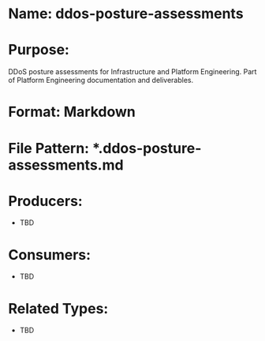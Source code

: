 # Name: ddos-posture-assessments

# Purpose:
DDoS posture assessments for Infrastructure and Platform Engineering. Part of Platform Engineering documentation and deliverables.

# Format: Markdown

# File Pattern: *.ddos-posture-assessments.md

# Producers:
- TBD

# Consumers:
- TBD

# Related Types:
- TBD

